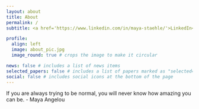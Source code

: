 ```yaml
---
layout: about
title: About
permalink: /
subtitle: <a href='https://www.linkedin.com/in/maya-staehle/'>LinkedIn</a>

profile:
  align: left
  image: about_pic.jpg
  image_round: true # crops the image to make it circular

news: false # includes a list of news items
selected_papers: false # includes a list of papers marked as "selected={true}"
social: false # includes social icons at the bottom of the page
---
```


If you are always trying to be normal, you will never know how amazing you can be. - Maya Angelou

<!--Edit `_bibliography/papers.bib` and Jekyll will render your [publications page](/al-folio/publications/) automatically.-->

<!--Link to your social media connections, too. This theme is set up to use [Font Awesome icons](https://fontawesome.com/) and [Academicons](https://jpswalsh.github.io/academicons/), like the ones below. Add your Facebook, Twitter, LinkedIn, Google Scholar, or just disable all of them.-->
